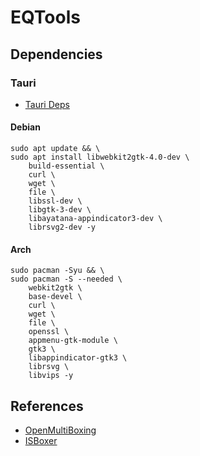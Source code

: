 # EQTools


## Dependencies

### Tauri

- [Tauri Deps](https://tauri.app/v1/guides/getting-started/prerequisites)

#### Debian

```shell
sudo apt update && \
sudo apt install libwebkit2gtk-4.0-dev \
    build-essential \
    curl \
    wget \
    file \
    libssl-dev \
    libgtk-3-dev \
    libayatana-appindicator3-dev \
    librsvg2-dev -y
```

#### Arch

```shell
sudo pacman -Syu && \
sudo pacman -S --needed \
    webkit2gtk \
    base-devel \
    curl \
    wget \
    file \
    openssl \
    appmenu-gtk-module \
    gtk3 \
    libappindicator-gtk3 \
    librsvg \
    libvips -y
```

## References

- [OpenMultiBoxing](https://openmultiboxing.org/)
- [ISBoxer](https://isboxer.com/)